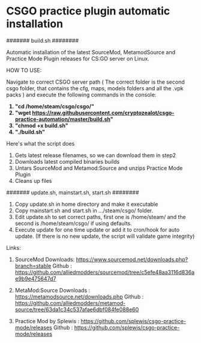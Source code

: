 <h1>CSGO practice plugin automatic installation</h1>

####### build.sh ########

Automatic installation of the latest SourceMod, MetamodSource and Practice Mode Plugin releases for CS:GO server on Linux. 

HOW TO USE:

Navigate to correct CSGO server path ( The correct folder is the second csgo folder, that contains the cfg, maps, models folders and all the .vpk packs ) and execute the following commands in the console:
<b>
1. "cd /home/steam/csgo/csgo/"
2. "wget https://raw.githubusercontent.com/cryptozealot/csgo-practice-automation/master/build.sh"
3. "chmod +x build.sh"
4. "./build.sh"
</b>

Here's what the script does
1. Gets latest release filenames, so we can download them in step2
2. Downloads latest compiled binaries builds
3. Untars SourceMod and Metamod:Source and unzips Practice Mode Plugin
4. Cleans up files

####### update.sh, mainstart.sh, start.sh ########

1. Copy update.sh in home directory and make it executable
2. Copy mainstart.sh and start.sh in .../steam/csgo/ folder.
3. Edit update.sh to set correct paths, first one is /home/steam/ and the second is /home/steam/csgo/ if using defaults.
4. Execute update for one time update or add it to cron/hook for auto update. (If there is no new update, the script will validate game integrity)


Links:

1. SourceMod Downloads: https://www.sourcemod.net/downloads.php?branch=stable
Github : https://github.com/alliedmodders/sourcemod/tree/c5efe48aa3116d836ae9b9e475647d7

2. MetaMod:Source Downloads : https://metamodsource.net/downloads.php
Github : https://github.com/alliedmodders/metamod-source/tree/63da1c34c537afae6dbf084fe088e60
    
3. Practice Mod by Splewis : https://github.com/splewis/csgo-practice-mode/releases
Github : https://github.com/splewis/csgo-practice-mode/releases

